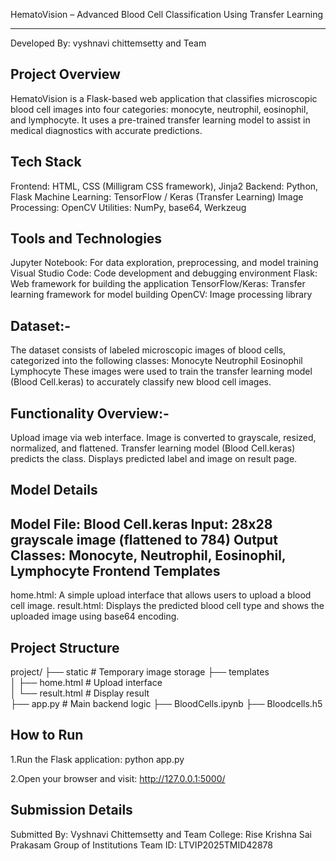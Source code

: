 HematoVision – Advanced Blood Cell Classification Using Transfer Learning
_____________________________________________________________________________________________________________________________________________________________________________________________________________________
Developed By: vyshnavi chittemsetty and Team

Project Overview
-----------------
HematoVision is a Flask-based web application that classifies microscopic blood cell images into four categories: monocyte, neutrophil, eosinophil, and lymphocyte. It uses a pre-trained transfer learning model to assist in medical diagnostics with accurate predictions.

Tech Stack
-----------
Frontend: HTML, CSS (Milligram CSS framework), Jinja2
Backend: Python, Flask
Machine Learning: TensorFlow / Keras (Transfer Learning)
Image Processing: OpenCV
Utilities: NumPy, base64, Werkzeug

Tools and Technologies
-----------------------
Jupyter Notebook: For data exploration, preprocessing, and model training
Visual Studio Code: Code development and debugging environment
Flask: Web framework for building the application
TensorFlow/Keras: Transfer learning framework for model building
OpenCV: Image processing library

Dataset:-
-------
The dataset consists of labeled microscopic images of blood cells, categorized into the following classes:
Monocyte
Neutrophil
Eosinophil
Lymphocyte
These images were used to train the transfer learning model (Blood Cell.keras) to accurately classify new blood cell images.

Functionality Overview:-
-----------------------
Upload image via web interface.
Image is converted to grayscale, resized, normalized, and flattened.
Transfer learning model (Blood Cell.keras) predicts the class.
Displays predicted label and image on result page.

Model Details
-------------
Model File: Blood Cell.keras
Input: 28x28 grayscale image (flattened to 784)
Output Classes: Monocyte, Neutrophil, Eosinophil, Lymphocyte
Frontend Templates
----------------
home.html:
A simple upload interface that allows users to upload a blood cell image.
result.html:
Displays the predicted blood cell type and shows the uploaded image using base64 encoding.

Project Structure
-----------------
project/
├── static                 # Temporary image storage 
├── templates  
│   ├── home.html           # Upload interface  
│   └── result.html         # Display result  
├── app.py                   # Main backend logic 
    ├── BloodCells.ipynb
    ├── Bloodcells.h5
  
How to Run
--------------
1.Run the Flask application:
python app.py

2.Open your browser and visit:
http://127.0.0.1:5000/

Submission Details
-------------------
Submitted By: Vyshnavi Chittemsetty and Team
College: Rise Krishna Sai Prakasam Group of Institutions
Team ID: LTVIP2025TMID42878

